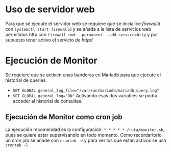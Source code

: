 # Uso de servidor web
Para que se ejecute el servidor web se requiere que se inicialice *firewalld* con `systemctl start firewalld` y se añada a la lista de 
servicios web permitidos http con `firewall-cmd --permanent --add-service=http` y por supuesto tener activo el servicio de *httpd*

# Ejecución de Monitor
Se requiere que se activen unas banderas en Mariadb para que ejecute el historial de queries.
- `SET GLOBAL general_log_file="/var/run/mariadb/mariadb_query.log" `
- `SET GLOBAL general_log="ON"`
Activando esas dos variables se podra acceder al historial de consultas.

## Ejecución de Monitor como cron job
La ejecución recomendad es la configuración: `* * * * * /ruta/monitor.sh`, pues se quiere estar supervisandlo en todo momento.
Como recordartorio un cron job se añade con `crontab -e` y para ver los que estan activos se usa `crontab -l`

